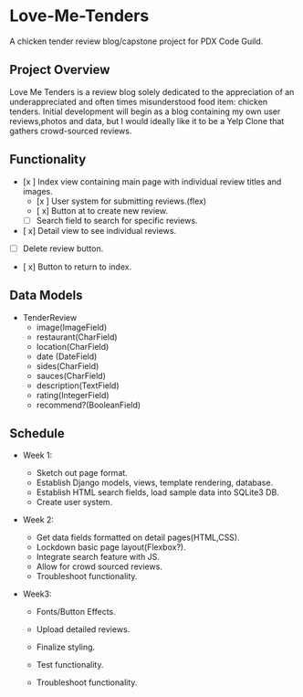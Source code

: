 # Love-Me-Tenders
A chicken tender review blog/capstone project for PDX Code Guild.

## Project Overview
Love Me Tenders is a review blog solely dedicated to the appreciation of an underappreciated and often times misunderstood food item: chicken tenders.  Initial development will begin as a blog containing my own user reviews,photos and data, but I would ideally like it to be a Yelp Clone that gathers crowd-sourced reviews.  

## Functionality
* [x ] Index view containing main page with individual review titles and images.
  * [x ] User system for submitting reviews.(flex)
  * [ x] Button at to create new review.
  * [ ] Search field to search for specific reviews.
* [ x] Detail view to see individual reviews.
 * [ ] Delete review button.
 * [ x] Button to return to index.
 
  
  ## Data Models
  * TenderReview
    * image(ImageField)
    * restaurant(CharField)
    * location(CharField)
    * date (DateField)
    * sides(CharField)
    * sauces(CharField)
    * description(TextField)
    * rating(IntegerField)
    * recommend?(BooleanField)
    
## Schedule
   * Week 1:
      * Sketch out page format.
      * Establish Django models, views, template rendering, database.
      * Establish HTML search fields, load sample data into SQLite3 DB. 
      * Create user system.
      
   * Week 2:
      * Get data fields formatted on detail pages(HTML,CSS).
      * Lockdown basic page layout(Flexbox?).
      * Integrate search feature with JS.
      * Allow for crowd sourced reviews.
      * Troubleshoot functionality.
      
   * Week3: 
      * Fonts/Button Effects.
      * Upload detailed reviews.
      * Finalize styling.
      * Test functionality.
      

     
      * Troubleshoot functionality.
